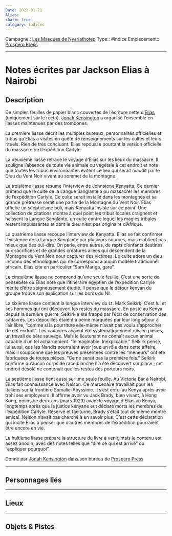```yaml
---
Date: 2023-01-21
Alias:
share: true
category: indices
---
```

Campagne:: [Les Masques de Nyarlathotep](../Les%20Masques%20de%20Nyarlathotep.md)
Type:: #indice
Emplacement:: [Prospero Press](../lieu/Prospero%20Press.md)
***
# Notes écrites par Jackson Elias à Nairobi

## Description



De simples feuilles de papier blanc couvertes de l’écriture nette d’[Elias](../../Jackson%20Elias.md) (uniquement sur le recto). [Jonah Kensington](../../Jonah%20Kensington.md) a organisé l’ensemble en liasses maintenues par des trombones.

La première liasse décrit les multiples bureaux, personnalités officielles et tribus qu’Elias a visités en quête de renseignements sur les cultes et leurs rituels. Rien de très concluant. Elias repousse pourtant la version officielle du massacre de l’expédition Carlyle.

La deuxième liasse retrace le voyage d’Elias sur les lieux du massacre. Il souligne l’absence de toute vie animale ou végétale à cet endroit et note que toutes les tribus environnantes évitent ce lieu qui serait maudit par le Dieu du Vent Noir vivant au sommet de la montagne.

La troisième liasse résume l’interview de Johnstone Kenyatta. Ce dernier prétend que le culte de la Langue Sanglante a pu massacrer les membres de l’expédition Carlyle. Ce culte serait installé dans les montagnes et sa grande prêtresse serait une partie de la Montagne du Vent Noir. Elias affiche un scepticisme poli, mais Kenyatta insiste sur ce point. Une collection de citations montre à quel point les tribus locales craignent et haïssent la Langue Sanglante, un culte contre lequel les magies tribales restent impuissantes et dont le dieu n’est pas originaire d’Afrique.

La quatrième liasse recoupe l’interview de Kenyatta. Elias se fait confirmer l’existence de la Langue Sanglante par plusieurs sources, mais n’obtient pas mieux que des ouï-dire. On parle, entre autres, de rapts d’enfants destinés aux sacrifices et de grandes créatures ailées qui descendent de la Montagne du Vent Noir pour capturer des victimes. Le culte adore un dieu inconnu des ethnologues qui ne correspond à aucun modèle traditionnel africain. Elias cite en particulier “Sam Mariga, gare”.

La cinquième liasse ne comprend qu’une seule feuille. C’est une sorte de pensebête où Elias note que l’itinéraire égyptien de l’expédition Carlyle mérite d’être soigneusement étudié. Il pense que le détour kenyan du groupe trouve son explication sur les bords du Nil.

La sixième liasse contient la longue interview du Lt. Mark Selkirk. C’est lui et ses hommes qui ont découvert les restes du massacre. En poste au Kenya depuis la dernière guerre, Selkirk a été frappé par l’état de conservation des cadavres. Les dépouilles étaient à peine marquées par leur long séjour à l’air libre, “comme si la pourriture elle-même n’avait pas voulu s’approcher de cet endroit”. Les cadavres avaient été systématiquement mis en pièces, un travail de bête sauvage. Mais le lieutenant ne connaît aucun animal capable d’un tel acharnement. “Inimaginable. Inexplicable.” Selkirk pense, lui aussi, que les Nandis pourraient avoir joué un rôle dans cette affaire, mais il soupçonne que les preuves présentées contre les “meneurs” ont été fabriquées de toutes pièces. “Ce ne serait pas la première fois.” Selkirk confirme qu’aucun corps de race blanche n’a été découvert sur place ; cet endroit désolé ne contenait que les restes des porteurs noirs.

La septième liasse tient aussi sur une seule feuille. Au Victoria Bar à Nairobi, Elias fait connaissance avec Nelson. Ce mercenaire travaillait pour les Italiens sur la frontière Somalie-Abyssinie. Il s’est enfui au Kenya après avoir trahi ses employeurs. Il affirme avoir vu Jack Brady, bien vivant, à Hong Kong, moins de deux ans (mars 1923) avant le voyage d’Elias au Kenya, longtemps après que la justice kényane eut déclaré morts les membres de l’expédition Carlyle. Réservé et taciturne, Brady s’était tout de même montré amical. Nelson n’avait pas cherché à en savoir plus. C’est cette déclaration qui incite Elias à penser que d’autres membres de l’expédition pourraient être encore en vie.

La huitième liasse prépare la structure du livre à venir, mais le contenu est assez anodin, avec des notes telles que “dire ce qui est arrivé” ou “expliquer pourquoi”.

Donné par [Jonah Kensington](../../Jonah%20Kensington.md) dans son bureau de [Prospero Press](../lieu/Prospero%20Press.md)
***
## Personnages liés


***
## Lieux

***
## Objets & Pistes

